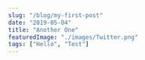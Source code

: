 ```yaml
---
slug: "/blog/my-first-post"
date: "2019-05-04"
title: "Another One"
featuredImage: "./images/Twitter.png"
tags: ["Hello", "Test"]
---
```


